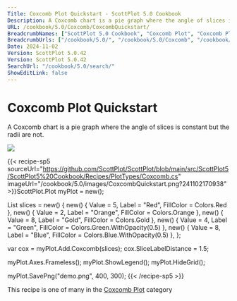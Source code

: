 ```yaml
---
Title: Coxcomb Plot Quickstart - ScottPlot 5.0 Cookbook
Description: A Coxcomb chart is a pie graph where the angle of slices is constant but the radii are not.
URL: /cookbook/5.0/Coxcomb/CoxcombQuickstart/
BreadcrumbNames: ["ScottPlot 5.0 Cookbook", "Coxcomb Plot", "Coxcomb Plot Quickstart"]
BreadcrumbUrls: ["/cookbook/5.0/", "/cookbook/5.0/Coxcomb", "/cookbook/5.0/Coxcomb/CoxcombQuickstart"]
Date: 2024-11-02
Version: ScottPlot 5.0.42
Version: ScottPlot 5.0.42
SearchUrl: "/cookbook/5.0/search/"
ShowEditLink: false
---
```



<div class='d-flex align-items-center mt-5'>
<h1 class='me-2 text-dark my-0 border-0'>Coxcomb Plot Quickstart</h1>
</div>

A Coxcomb chart is a pie graph where the angle of slices is constant but the radii are not.

[![](/cookbook/5.0/images/CoxcombQuickstart.png?241102170938)](/cookbook/5.0/images/CoxcombQuickstart.png?241102170938)

{{< recipe-sp5 sourceUrl="https://github.com/ScottPlot/ScottPlot/blob/main/src/ScottPlot5/ScottPlot5%20Cookbook/Recipes/PlotTypes/Coxcomb.cs" imageUrl="/cookbook/5.0/images/CoxcombQuickstart.png?241102170938" >}}ScottPlot.Plot myPlot = new();

List<PieSlice> slices = new()
{
    new() { Value = 5, Label = "Red", FillColor = Colors.Red },
    new() { Value = 2, Label = "Orange", FillColor = Colors.Orange },
    new() { Value = 8, Label = "Gold", FillColor = Colors.Gold },
    new() { Value = 4, Label = "Green", FillColor = Colors.Green.WithOpacity(0.5) },
    new() { Value = 8, Label = "Blue",  FillColor = Colors.Blue.WithOpacity(0.5) },
};

var cox = myPlot.Add.Coxcomb(slices);
cox.SliceLabelDistance = 1.5;

myPlot.Axes.Frameless();
myPlot.ShowLegend();
myPlot.HideGrid();

myPlot.SavePng("demo.png", 400, 300);
{{< /recipe-sp5 >}}

<div class='my-5 text-center'>This recipe is one of many in the <a href='/cookbook/5.0/Coxcomb'>Coxcomb Plot</a> category</div>


